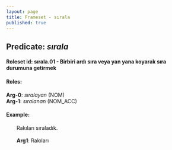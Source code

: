 ```yaml
---
layout: page
title: Frameset - sırala
published: true
---
```

<h2>Predicate: <i>sırala</i></h2>
<h4>Roleset id: sırala.01 - Birbiri ardı sıra veya yan yana koyarak sıra durumuna getirmek<br>
<h4>Roles:</h4>
<b>Arg-0</b>: <i>sıralayan</i>  (NOM) <br>
<b>Arg-1</b>: <i>sıralanan</i>  (NOM_ACC) <br>
<h4>Example:</h4>
&emsp;&emsp;Rakıları sıraladık.<br><br>
&emsp;&emsp;<b>Arg1</b>:  Rakıları<br>

